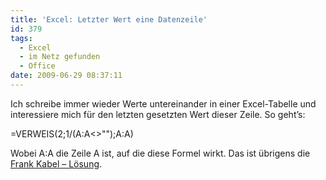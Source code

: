 ```yaml
---
title: 'Excel: Letzter Wert eine Datenzeile'
id: 379
tags:
  - Excel
  - im Netz gefunden
  - Office
date: 2009-06-29 08:37:11
---
```


Ich schreibe immer wieder Werte untereinander in einer Excel-Tabelle und interessiere mich für den letzten gesetzten Wert dieser Zeile. So geht’s:

=VERWEIS(2;1/(A:A&lt;&gt;&quot;&quot;);A:A)

Wobei A:A die Zeile A ist, auf die diese Formel wirkt. Das ist übrigens die [Frank Kabel – Lösung](http://www.excelformeln.de/formeln.html?welcher=48).